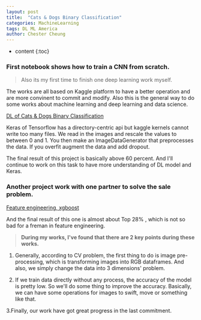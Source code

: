 ```yaml
---
layout: post
title:  "Cats & Dogs Binary Classification"
categories: MachineLearning
tags: DL ML America
author: Chester Cheung
---
```


* content
{:toc}

### First notebook shows how to train a CNN from scratch.

> Also its my first time to finish one deep learning work myself.

The works are all based on Kaggle platform to have a better operation and are more convinent  to commit and modify. Also this is the general way to do some works about machine learning and deep learning and data science.


[DL of Cats & Dogs Binary Classification](https://www.kaggle.com/chestercheung/dl-of-cats-dogs-binary-classification)

Keras of Tensorflow has a directory-centric api but kaggle kernels cannot write too many files. We read in the images and rescale the values to between 0 and 1. You then make an ImageDataGenerator that preprocesses the data. If you overfit augment the data and add dropout.






The final result of this project is basically above 60 percent. And I'll continue to work on this task to have more understanding of DL model and Keras. 

### Another project work with one partner to solve the sale problem.

[Feature engineering, xgboost](https://www.kaggle.com/chestercheung/freshman-in-feature-engineering)

And the final result of this one is almost about Top 28% , which is not so bad for a freman in feature engineering. 

> **During my works, I've found that there are 2 key points during these works.**

1. Generally, according to CV problem, the first thing to do is image pre-processing, which is transforming images into RGB dataframes. And also, we simply change the data into 3 dimensions' problem. 

2. If we train data directly without any process, the accuracy of the model is pretty low. So we'll do some thing to improve the accuracy. Basically, we can have some operations for images to swift, move or something like that.

3.Finally, our work have got great progress in the last commitment.